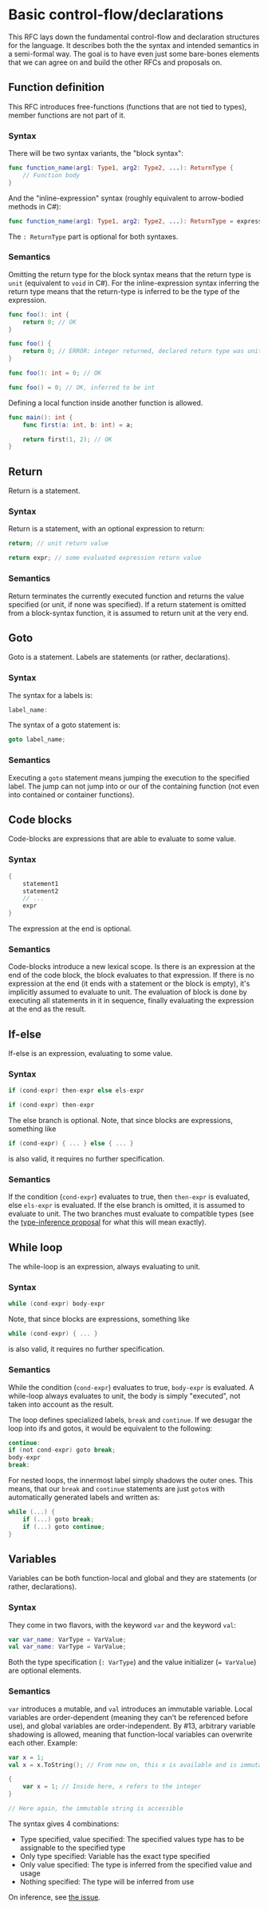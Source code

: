 # Basic control-flow/declarations

This RFC lays down the fundamental control-flow and declaration structures for the language. It describes both the the syntax and intended semantics in a semi-formal way. The goal is to have even just some bare-bones elements that we can agree on and build the other RFCs and proposals on.

## Function definition

This RFC introduces free-functions (functions that are not tied to types), member functions are not part of it.

### Syntax

There will be two syntax variants, the "block syntax":

```swift
func function_name(arg1: Type1, arg2: Type2, ...): ReturnType {
    // Function body
}
```

And the "inline-expression" syntax (roughly equivalent to arrow-bodied methods in C#):

```swift
func function_name(arg1: Type1, arg2: Type2, ...): ReturnType = expression;
```

The `: ReturnType` part is optional for both syntaxes.

### Semantics

Omitting the return type for the block syntax means that the return type is `unit` (equivalent to `void` in C#). For the inline-expression syntax inferring the return type means that the return-type is inferred to be the type of the expression.

```swift
func foo(): int {
    return 0; // OK
}

func foo() {
    return 0; // ERROR: integer returned, declared return type was unit
}

func foo(): int = 0; // OK

func foo() = 0; // OK, inferred to be int
```

Defining a local function inside another function is allowed.

```swift
func main(): int {
    func first(a: int, b: int) = a;

    return first(1, 2); // OK
}
```

## Return

Return is a statement.

### Syntax

Return is a statement, with an optional expression to return:

```swift
return; // unit return value

return expr; // some evaluated expression return value
```

### Semantics

Return terminates the currently executed function and returns the value specified (or unit, if none was specified). If a return statement is omitted from a block-syntax function, it is assumed to return unit at the very end.

## Goto

Goto is a statement. Labels are statements (or rather, declarations).

### Syntax

The syntax for a labels is:

```cs
label_name:
```

The syntax of a goto statement is:

```cs
goto label_name;
```

### Semantics

Executing a `goto` statement means jumping the execution to the specified label. The jump can not jump into or our of the containing function (not even into contained or container functions).

## Code blocks

Code-blocks are expressions that are able to evaluate to some value.

### Syntax

```swift
{
    statement1
    statement2
    // ...
    expr
}
```

The expression at the end is optional.

### Semantics

Code-blocks introduce a new lexical scope. Is there is an expression at the end of the code block, the block evaluates to that expression. If there is no expression at the end (it ends with a statement or the block is empty), it's implicitly assumed to evaluate to unit. The evaluation of block is done by executing all statements in it in sequence, finally evaluating the expression at the end as the result.

## If-else

If-else is an expression, evaluating to some value.

### Syntax

```swift
if (cond-expr) then-expr else els-expr

if (cond-expr) then-expr
```

The else branch is optional. Note, that since blocks are expressions, something like

```swift
if (cond-expr) { ... } else { ... }
```

is also valid, it requires no further specification.

### Semantics

If the condition (`cond-expr`) evaluates to true, then `then-expr` is evaluated, else `els-expr` is evaluated. If the else branch is omitted, it is assumed to evaluate to unit. The two branches must evaluate to compatible types (see the [type-inference proposal](https://github.com/LanguageDev/Fresh-Language-suggestions/issues/42) for what this will mean exactly).

## While loop

The while-loop is an expression, always evaluating to unit.

### Syntax

```swift
while (cond-expr) body-expr
```

Note, that since blocks are expressions, something like

```swift
while (cond-expr) { ... }
```

is also valid, it requires no further specification.

### Semantics

While the condition (`cond-expr`) evaluates to true, `body-expr` is evaluated. A while-loop always evaluates to unit, the body is simply "executed", not taken into account as the result.

The loop defines specialized labels, `break` and `continue`. If we desugar the loop into ifs and gotos, it would be equivalent to the following:

```swift
continue:
if (not cond-expr) goto break;
body-expr
break:
```

For nested loops, the innermost label simply shadows the outer ones. This means, that our `break` and `continue` statements are just `goto`s with automatically generated labels and written as:

```swift
while (...) {
    if (...) goto break;
    if (...) goto continue;
}
```

## Variables

Variables can be both function-local and global and they are statements (or rather, declarations).

### Syntax

They come in two flavors, with the keyword `var` and the keyword `val`:

```kt
var var_name: VarType = VarValue;
val var_name: VarType = VarValue;
```

Both the type specification (`: VarType`) and the value initializer (`= VarValue`) are optional elements.

### Semantics

`var` introduces a mutable, and `val` introduces an immutable variable. Local variables are order-dependent (meaning they can't be referenced before use), and global variables are order-independent. By #13, arbitrary variable shadowing is allowed, meaning that function-local variables can overwrite each other. Example:

```kt
var x = 1;
val x = x.ToString(); // From now on, this x is available and is immutable

{
    var x = 1; // Inside here, x refers to the integer
}

// Here again, the immutable string is accessible
```

The syntax gives 4 combinations:
 * Type specified, value specified: The specified values type has to be assignable to the specified type
 * Only type specified: Variable has the exact type specified
 * Only value specified: The type is inferred from the specified value and usage
 * Nothing specified: The type will be inferred from use

On inference, see [the issue](https://github.com/LanguageDev/Fresh-Language-suggestions/issues/42).

